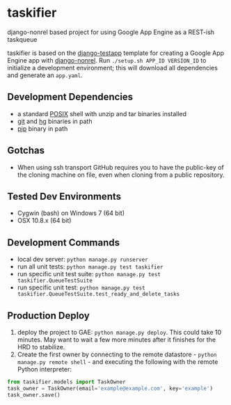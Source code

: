 taskifier
============

django-nonrel based project for using Google App Engine as a REST-ish taskqueue

taskifier is based on the
[django-testapp](https://github.com/django-nonrel/django-testapp)
template for creating a Google App Engine app with
[django-nonrel](https://github.com/django-nonrel).
Run `./setup.sh APP_ID VERSION_ID` to initialize a development environment;
this will download all dependencies and generate an `app.yaml`.

Development Dependencies
------------
- a standard [POSIX](http://en.wikipedia.org/wiki/POSIX#POSIX-oriented_operating_systems)
shell with unzip and tar binaries installed
- [git](http://git-scm.com/downloads) and [hg](http://mercurial.selenic.com/wiki/Download) binaries in path
- [pip](http://pypi.python.org/pypi/pip) binary in path

Gotchas
------------
- When using ssh transport
GitHub requires you to have the public-key of the cloning machine on file,
even when cloning from a public repository.

Tested Dev Environments
------------
- Cygwin (bash) on Windows 7 (64 bit)
- OSX 10.8.x (64 bit)

Development Commands
------------
- local dev server: `python manage.py runserver`
- run all unit tests: `python manage.py test taskifier`
- run specific unit test suite: `python manage.py test taskifier.QueueTestSuite`
- run specific unit test: `python manage.py test taskifier.QueueTestSuite.test_ready_and_delete_tasks`

Production Deploy
------------
1. deploy the project to GAE: `python manage.py deploy`. This could take 10
minutes. May want to wait a few more minutes after it finishes for the HRD
to stabilize.
2. Create the first owner by connecting to the remote datastore -
`python manage.py remote shell` - and executing the following with the remote
Python interpreter:

```python
from taskifier.models import TaskOwner
task_owner = TaskOwner(email='example@example.com', key='example')
task_owner.save()
```
